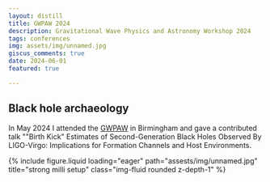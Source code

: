 ```yaml
---
layout: distill
title: GWPAW 2024
description: Gravitational Wave Physics and Astronomy Workshop 2024
tags: conferences
img: assets/img/unnamed.jpg
giscus_comments: true
date: 2024-06-01
featured: true

---
```


## Black hole archaeology

In May 2024 I attended the [GWPAW](https://www.gwpaw2024.space/) in Birmingham and gave a contributed talk ""Birth Kick" Estimates of Second-Generation Black Holes Observed By LIGO-Virgo: Implications for Formation Channels and Host Environments.

<div class="row">   <div class="col-sm mt-3 mt-md-0">
        {% include figure.liquid loading="eager" path="assests/img/unnamed.jpg" title="strong milli setup" class="img-fluid rounded z-depth-1" %}
    </div>
</div>

